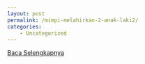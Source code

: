 ```yaml
---
layout: post
permalink: /mimpi-melahirkan-2-anak-laki2/
categories:
    - Uncategorized
---
```


[Baca Selengkapnya](/03)